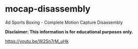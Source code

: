 # mocap-disassembly
 4d Sports Boxing - Complete Motion Capture Disassembly

**Disclaimer: This information is for educational purposes only.**

https://youtu.be/W2Sn7rM_uHk